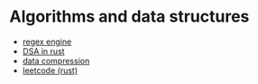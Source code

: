 # Algorithms and data structures

- [regex engine](./regex_engine)
- [DSA in rust](./rust_algo_toolbox)
- [data compression](./data_compression)
- [leetcode (rust)](.leetcode/rust)
